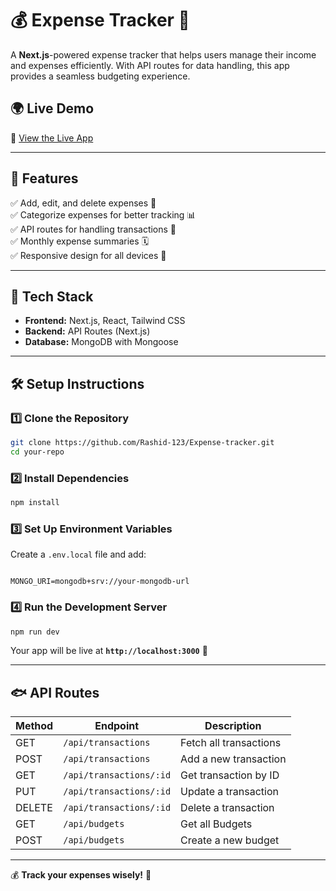 # 💰 Expense Tracker 🚀  

A **Next.js**-powered expense tracker that helps users manage their income and expenses efficiently. With API routes for data handling, this app provides a seamless budgeting experience.  

## 🌍 Live Demo  
🔗 [View the Live App](https://your-live-url.vercel.app/)  

---

## 📌 Features  
✅ Add, edit, and delete expenses 💸  
✅ Categorize expenses for better tracking 📊    
✅ API routes for handling transactions 🔄  
✅ Monthly expense summaries 🗓️  
✅ Responsive design for all devices 📱  

---

## 🚀 Tech Stack  
- **Frontend:** Next.js, React, Tailwind CSS  
- **Backend:** API Routes (Next.js)  
- **Database:** MongoDB with Mongoose   

---

## 🛠️ Setup Instructions  

### 1️⃣ **Clone the Repository**  
```bash
git clone https://github.com/Rashid-123/Expense-tracker.git
cd your-repo
```

### 2️⃣ **Install Dependencies**  
```bash
npm install
```

### 3️⃣ **Set Up Environment Variables**  
Create a `.env.local` file and add:  
```env

MONGO_URI=mongodb+srv://your-mongodb-url

```

### 4️⃣ **Run the Development Server**  
```bash
npm run dev
```
Your app will be live at **`http://localhost:3000`** 🚀  

---

## 🐟 API Routes  

| Method | Endpoint                 | Description               |
|--------|--------------------------|---------------------------|
| GET    | `/api/transactions`      | Fetch all transactions    |
| POST   | `/api/transactions`      | Add a new transaction     |
| GET    | `/api/transactions/:id`  | Get transaction by ID     |
| PUT    | `/api/transactions/:id`  | Update a transaction      |
| DELETE | `/api/transactions/:id`  | Delete a transaction      |
| GET    | `/api/budgets`           | Get all Budgets           |
| POST   | `/api/budgets`           | Create a new budget       |

---


💰 **Track your expenses wisely!** 🚀  

